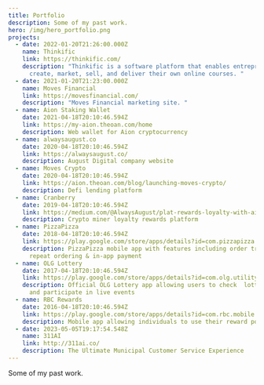 ```yaml
---
title: Portfolio
description: Some of my past work.
hero: /img/hero_portfolio.png
projects:
  - date: 2022-01-20T21:26:00.000Z
    name: Thinkific
    link: https://thinkific.com/
    description: "Thinkific is a software platform that enables entrepreneurs to
      create, market, sell, and deliver their own online courses. "
  - date: 2021-01-20T21:23:00.000Z
    name: Moves Financial
    link: https://movesfinancial.com/
    description: "Moves Financial marketing site. "
  - name: Aion Staking Wallet
    date: 2021-04-18T20:10:46.594Z
    link: https://my-aion.theoan.com/home
    description: Web wallet for Aion cryptocurrency
  - name: alwaysaugust.co
    date: 2020-04-18T20:10:46.594Z
    link: https://alwaysaugust.co/
    description: August Digital company website
  - name: Moves Crypto
    date: 2020-04-18T20:10:46.594Z
    link: https://aion.theoan.com/blog/launching-moves-crypto/
    description: Defi lending platform
  - name: Cranberry
    date: 2019-04-18T20:10:46.594Z
    link: https://medium.com/@AlwaysAugust/plat-rewards-loyalty-with-aion-network-277f07019978
    description: Crypto miner loyalty rewards platform
  - name: PizzaPizza
    date: 2018-04-18T20:10:46.594Z
    link: https://play.google.com/store/apps/details?id=com.pizzapizza.production
    description: PizzaPizza mobile app with features including order tracking, easy
      repeat ordering & in-app payment
  - name: OLG Lottery
    date: 2017-04-18T20:10:46.594Z
    link: https://play.google.com/store/apps/details?id=com.olg.utility
    description: Official OLG Lottery app allowing users to check  lottery tickets
      and participate in live events
  - name: RBC Rewards
    date: 2016-04-18T20:10:46.594Z
    link: https://play.google.com/store/apps/details?id=com.rbc.mobile.rjj0
    description: Mobile app allowing individuals to use their reward points
  - date: 2023-05-05T19:17:54.548Z
    name: 311AI
    link: http://311ai.co/
    description: The Ultimate Municipal Customer Service Experience
---
```


Some of my past work.